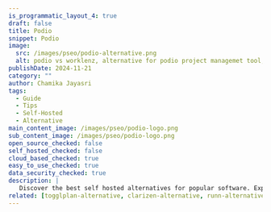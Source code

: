 ```yaml
---
is_programmatic_layout_4: true
draft: false
title: Podio
snippet: Podio
image:
  src: /images/pseo/podio-alternative.png
  alt: podio vs worklenz, alternative for podio project managemet tool, task management, resource management, productivity, self-hosted
publishDate: 2024-11-21
category: ""
author: Chamika Jayasri
tags:
  - Guide
  - Tips
  - Self-Hosted
  - Alternative
main_content_image: /images/pseo/podio-logo.png
sub_content_image: /images/pseo/podio-logo.png
open_source_checked: false
self_hosted_checked: false
cloud_based_checked: true
easy_to_use_checked: true
data_security_checked: true
description: |
   Discover the best self hosted alternatives for popular software. Explore our comprehensive guides and find the perfect solution for your needs today.
related: [togglplan-alternative, clarizen-alternative, runn-alternative, asana-alternative]
---
```

